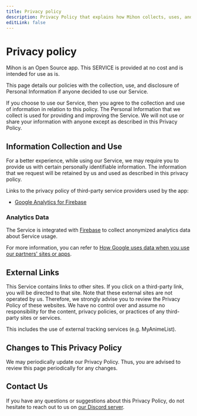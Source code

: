 ```yaml
---
title: Privacy policy
description: Privacy Policy that explains how Mihon collects, uses, and protects users' personal information.
editLink: false
---
```


# Privacy policy

Mihon is an Open Source app.
This SERVICE is provided at no cost and is intended for use as is.

This page details our policies with the collection, use, and disclosure of Personal Information if anyone decided to use our Service.

If you choose to use our Service, then you agree to the collection and use of information in relation to this policy.
The Personal Information that we collect is used for providing and improving the Service.
We will not use or share your information with anyone except as described in this Privacy Policy.

## Information Collection and Use

For a better experience, while using our Service, we may require you to provide us with certain personally identifiable information.
The information that we request will be retained by us and used as described in this privacy policy.

Links to the privacy policy of third-party service providers used by the app:
* [Google Analytics for Firebase](https://firebase.google.com/policies/analytics)

### Analytics Data

The Service is integrated with [Firebase](https://firebase.google.com/) to collect anonymized analytics data about Service usage.

For more information, you can refer to [How Google uses data when you use our partners' sites or apps](https://google.com/policies/privacy/partners/).

## External Links

This Service contains links to other sites.
If you click on a third-party link, you will be directed to that site.
Note that these external sites are not operated by us.
Therefore, we strongly advise you to review the Privacy Policy of these websites.
We have no control over and assume no responsibility for the content, privacy policies, or practices of any third-party sites or services.

This includes the use of external tracking services (e.g. MyAnimeList).

## Changes to This Privacy Policy

We may periodically update our Privacy Policy.
Thus, you are advised to review this page periodically for any changes.

## Contact Us

If you have any questions or suggestions about this Privacy Policy, do not hesitate to reach out to us on [our Discord server](https://discord.gg/mihon).
